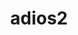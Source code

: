 ---
title: "adios2"
layout: cache
categories: [package, develop-2023-11-26]
meta: {"versions": ["2.8.3", "2.9.2"], "compilers": ["cce@=15.0.1", "gcc@=10.3.0", "gcc@=11.1.0", "gcc@=11.4.0", "gcc@=7.3.1", "gcc@=9.4.0", "oneapi@=2023.2.0"], "oss": ["amzn2", "rhel8", "sle_hpc15", "ubuntu20.04"], "platforms": ["linux"], "targets": ["aarch64", "neoverse_n1", "neoverse_v1", "ppc64le", "x86_64_v3", "x86_64_v4", "zen4"], "stacks": ["aws-isc", "aws-isc-aarch64", "data-vis-sdk", "e4s", "e4s-cray-rhel", "e4s-cray-sles", "e4s-neoverse_v1", "e4s-oneapi", "e4s-power", "e4s-rocm-external", "root"], "num_specs": 28, "num_specs_by_stack": {"root": 28, "aws-isc-aarch64": 2, "aws-isc": 1, "e4s-cray-rhel": 1, "e4s-cray-sles": 1, "e4s-neoverse_v1": 6, "e4s-power": 4, "data-vis-sdk": 2, "e4s": 7, "e4s-rocm-external": 3, "e4s-oneapi": 2}}
spec_details: [{"hash": "jgdy5uyw5i2qikopgljujwvggmhu2vvi", "compiler": "gcc@=7.3.1", "versions": ["2.9.2"], "os": "amzn2", "platform": "linux", "target": "aarch64", "variants": ["~aws", "+blosc2", "build_system=cmake", "build_type=Release", "+bzip2", "~cuda", "~dataspaces", "~fortran", "generator=make", "~hdf5", "~ipo", "~kokkos", "+libcatalyst", "~libpressio", "+mgard", "+mpi", "patches=48766ac", "~pic", "+png", "~python", "~rocm", "+sst", "+sz", "+zfp"], "stacks": ["root", "aws-isc-aarch64"], "size": "-", "tarball": "https://binaries.spack.io/develop-2023-11-26/build_cache/linux-amzn2-aarch64/gcc-7.3.1/adios2-2.9.2/linux-amzn2-aarch64-gcc-7.3.1-adios2-2.9.2-jgdy5uyw5i2qikopgljujwvggmhu2vvi.spack"}, {"hash": "3n2hwzlkzfk3hzktsunwmo6omfolkgje", "compiler": "gcc@=7.3.1", "versions": ["2.9.2"], "os": "amzn2", "platform": "linux", "target": "neoverse_n1", "variants": ["~aws", "+blosc2", "build_system=cmake", "build_type=Release", "+bzip2", "~cuda", "~dataspaces", "~fortran", "generator=make", "~hdf5", "~ipo", "~kokkos", "+libcatalyst", "~libpressio", "+mgard", "+mpi", "patches=48766ac", "~pic", "+png", "~python", "~rocm", "+sst", "+sz", "+zfp"], "stacks": ["root", "aws-isc-aarch64"], "size": "-", "tarball": "https://binaries.spack.io/develop-2023-11-26/build_cache/linux-amzn2-neoverse_n1/gcc-7.3.1/adios2-2.9.2/linux-amzn2-neoverse_n1-gcc-7.3.1-adios2-2.9.2-3n2hwzlkzfk3hzktsunwmo6omfolkgje.spack"}, {"hash": "yc5hgiewkhkmjinaik7t7bnlaiogv3px", "compiler": "gcc@=7.3.1", "versions": ["2.9.2"], "os": "amzn2", "platform": "linux", "target": "x86_64_v3", "variants": ["~aws", "+blosc2", "build_system=cmake", "build_type=Release", "+bzip2", "~cuda", "~dataspaces", "~fortran", "generator=make", "~hdf5", "~ipo", "~kokkos", "+libcatalyst", "~libpressio", "+mgard", "+mpi", "patches=48766ac", "~pic", "+png", "~python", "~rocm", "+sst", "+sz", "+zfp"], "stacks": ["aws-isc", "root"], "size": "-", "tarball": "https://binaries.spack.io/develop-2023-11-26/build_cache/linux-amzn2-x86_64_v3/gcc-7.3.1/adios2-2.9.2/linux-amzn2-x86_64_v3-gcc-7.3.1-adios2-2.9.2-yc5hgiewkhkmjinaik7t7bnlaiogv3px.spack"}, {"hash": "lpgeauzvca4m76flkx2wouj2x5emypyh", "compiler": "cce@=15.0.1", "versions": ["2.9.2"], "os": "rhel8", "platform": "linux", "target": "zen4", "variants": ["~aws", "+blosc2", "build_system=cmake", "build_type=Release", "+bzip2", "~cuda", "~dataspaces", "+fortran", "generator=make", "~hdf5", "~ipo", "~kokkos", "+libcatalyst", "~libpressio", "+mgard", "+mpi", "patches=48766ac", "~pic", "+png", "~python", "~rocm", "+sst", "+sz", "+zfp"], "stacks": ["root", "e4s-cray-rhel"], "size": "-", "tarball": "https://binaries.spack.io/develop-2023-11-26/build_cache/linux-rhel8-zen4/cce-15.0.1/adios2-2.9.2/linux-rhel8-zen4-cce-15.0.1-adios2-2.9.2-lpgeauzvca4m76flkx2wouj2x5emypyh.spack"}, {"hash": "mvrt2c2qh5w7r6q36i74gjmhrg2gl4nl", "compiler": "gcc@=10.3.0", "versions": ["2.9.2"], "os": "sle_hpc15", "platform": "linux", "target": "x86_64_v4", "variants": ["~aws", "+blosc2", "build_system=cmake", "build_type=Release", "+bzip2", "~cuda", "~dataspaces", "+fortran", "generator=make", "~hdf5", "~ipo", "~kokkos", "+libcatalyst", "~libpressio", "+mgard", "+mpi", "patches=48766ac", "~pic", "+png", "~python", "~rocm", "+sst", "+sz", "+zfp"], "stacks": ["e4s-cray-sles", "root"], "size": "-", "tarball": "https://binaries.spack.io/develop-2023-11-26/build_cache/linux-sle_hpc15-x86_64_v4/gcc-10.3.0/adios2-2.9.2/linux-sle_hpc15-x86_64_v4-gcc-10.3.0-adios2-2.9.2-mvrt2c2qh5w7r6q36i74gjmhrg2gl4nl.spack"}, {"hash": "u4p7dun7pxj6cudzfzz4fub2yrfo7x3w", "compiler": "gcc@=11.4.0", "versions": ["2.9.2"], "os": "ubuntu20.04", "platform": "linux", "target": "neoverse_v1", "variants": ["~aws", "+blosc2", "build_system=cmake", "build_type=Release", "+bzip2", "~cuda", "+dataman", "~dataspaces", "+fortran", "generator=make", "+hdf5", "~ipo", "~kokkos", "+libcatalyst", "~libpressio", "+mgard", "+mpi", "patches=48766ac", "+pic", "+png", "+python", "~rocm", "+shared", "+sst", "+sz", "+zfp"], "stacks": ["e4s-neoverse_v1", "root"], "size": "-", "tarball": "https://binaries.spack.io/develop-2023-11-26/build_cache/linux-ubuntu20.04-neoverse_v1/gcc-11.4.0/adios2-2.9.2/linux-ubuntu20.04-neoverse_v1-gcc-11.4.0-adios2-2.9.2-u4p7dun7pxj6cudzfzz4fub2yrfo7x3w.spack"}, {"hash": "riyj3ulkzoxekzoksh5hmnybyqe7gg3v", "compiler": "gcc@=11.4.0", "versions": ["2.9.2"], "os": "ubuntu20.04", "platform": "linux", "target": "neoverse_v1", "variants": ["~aws", "+blosc2", "build_system=cmake", "build_type=Release", "+bzip2", "+cuda", "cuda_arch=75", "~dataspaces", "+fortran", "generator=make", "~hdf5", "~ipo", "~kokkos", "+libcatalyst", "~libpressio", "+mgard", "+mpi", "patches=48766ac", "~pic", "+png", "~python", "~rocm", "+sst", "+sz", "+zfp"], "stacks": ["e4s-neoverse_v1", "root"], "size": "-", "tarball": "https://binaries.spack.io/develop-2023-11-26/build_cache/linux-ubuntu20.04-neoverse_v1/gcc-11.4.0/adios2-2.9.2/linux-ubuntu20.04-neoverse_v1-gcc-11.4.0-adios2-2.9.2-riyj3ulkzoxekzoksh5hmnybyqe7gg3v.spack"}, {"hash": "mwg7yezkbz2izszmezi3fyi4wb57rasb", "compiler": "gcc@=11.4.0", "versions": ["2.9.2"], "os": "ubuntu20.04", "platform": "linux", "target": "neoverse_v1", "variants": ["~aws", "+blosc2", "build_system=cmake", "build_type=Release", "+bzip2", "+cuda", "cuda_arch=80", "~dataspaces", "+fortran", "generator=make", "~hdf5", "~ipo", "~kokkos", "+libcatalyst", "~libpressio", "+mgard", "+mpi", "patches=48766ac", "~pic", "+png", "~python", "~rocm", "+sst", "+sz", "+zfp"], "stacks": ["e4s-neoverse_v1", "root"], "size": "-", "tarball": "https://binaries.spack.io/develop-2023-11-26/build_cache/linux-ubuntu20.04-neoverse_v1/gcc-11.4.0/adios2-2.9.2/linux-ubuntu20.04-neoverse_v1-gcc-11.4.0-adios2-2.9.2-mwg7yezkbz2izszmezi3fyi4wb57rasb.spack"}, {"hash": "7n3hvmbxopnujq6ekhmhv57eu74y7nb4", "compiler": "gcc@=11.4.0", "versions": ["2.9.2"], "os": "ubuntu20.04", "platform": "linux", "target": "neoverse_v1", "variants": ["~aws", "+blosc2", "build_system=cmake", "build_type=Release", "+bzip2", "~cuda", "~dataspaces", "+fortran", "generator=make", "~hdf5", "~ipo", "~kokkos", "+libcatalyst", "~libpressio", "+mgard", "+mpi", "patches=48766ac", "~pic", "+png", "~python", "~rocm", "+sst", "+sz", "+zfp"], "stacks": ["e4s-neoverse_v1", "root"], "size": "-", "tarball": "https://binaries.spack.io/develop-2023-11-26/build_cache/linux-ubuntu20.04-neoverse_v1/gcc-11.4.0/adios2-2.9.2/linux-ubuntu20.04-neoverse_v1-gcc-11.4.0-adios2-2.9.2-7n3hvmbxopnujq6ekhmhv57eu74y7nb4.spack"}, {"hash": "txqkq5set353bx6jkwi36y5fmkfhnn4n", "compiler": "gcc@=11.4.0", "versions": ["2.9.2"], "os": "ubuntu20.04", "platform": "linux", "target": "neoverse_v1", "variants": ["~aws", "+blosc2", "build_system=cmake", "build_type=Release", "+bzip2", "+cuda", "cuda_arch=90", "~dataspaces", "+fortran", "generator=make", "~hdf5", "~ipo", "~kokkos", "+libcatalyst", "~libpressio", "+mgard", "+mpi", "patches=48766ac", "~pic", "+png", "~python", "~rocm", "+sst", "+sz", "+zfp"], "stacks": ["e4s-neoverse_v1", "root"], "size": "-", "tarball": "https://binaries.spack.io/develop-2023-11-26/build_cache/linux-ubuntu20.04-neoverse_v1/gcc-11.4.0/adios2-2.9.2/linux-ubuntu20.04-neoverse_v1-gcc-11.4.0-adios2-2.9.2-txqkq5set353bx6jkwi36y5fmkfhnn4n.spack"}, {"hash": "tyltyzksp647khenrjvhbtvq3juk4f3o", "compiler": "gcc@=11.4.0", "versions": ["2.9.2"], "os": "ubuntu20.04", "platform": "linux", "target": "neoverse_v1", "variants": ["~aws", "+blosc2", "build_system=cmake", "build_type=Release", "+bzip2", "~cuda", "~dataspaces", "~fortran", "generator=make", "~hdf5", "~ipo", "~kokkos", "+libcatalyst", "~libpressio", "+mgard", "+mpi", "patches=48766ac", "~pic", "+png", "~python", "~rocm", "+sst", "+sz", "+zfp"], "stacks": ["e4s-neoverse_v1", "root"], "size": "-", "tarball": "https://binaries.spack.io/develop-2023-11-26/build_cache/linux-ubuntu20.04-neoverse_v1/gcc-11.4.0/adios2-2.9.2/linux-ubuntu20.04-neoverse_v1-gcc-11.4.0-adios2-2.9.2-tyltyzksp647khenrjvhbtvq3juk4f3o.spack"}, {"hash": "giwpun4g5kxu3cv5hwqe6knrgqf5ftqr", "compiler": "gcc@=9.4.0", "versions": ["2.9.2"], "os": "ubuntu20.04", "platform": "linux", "target": "ppc64le", "variants": ["~aws", "+blosc2", "build_system=cmake", "build_type=Release", "+bzip2", "~cuda", "~dataspaces", "~fortran", "generator=make", "~hdf5", "~ipo", "~kokkos", "+libcatalyst", "~libpressio", "+mgard", "+mpi", "patches=48766ac", "~pic", "+png", "~python", "~rocm", "+sst", "+sz", "+zfp"], "stacks": ["root", "e4s-power"], "size": "-", "tarball": "https://binaries.spack.io/develop-2023-11-26/build_cache/linux-ubuntu20.04-ppc64le/gcc-9.4.0/adios2-2.9.2/linux-ubuntu20.04-ppc64le-gcc-9.4.0-adios2-2.9.2-giwpun4g5kxu3cv5hwqe6knrgqf5ftqr.spack"}, {"hash": "i2h25vus5avbjrnza7byy4twdw6p2td3", "compiler": "gcc@=9.4.0", "versions": ["2.9.2"], "os": "ubuntu20.04", "platform": "linux", "target": "ppc64le", "variants": ["~aws", "+blosc2", "build_system=cmake", "build_type=Release", "+bzip2", "+cuda", "cuda_arch=70", "+dataman", "~dataspaces", "+fortran", "generator=make", "+hdf5", "~ipo", "~kokkos", "+libcatalyst", "~libpressio", "+mgard", "+mpi", "patches=48766ac", "+pic", "+png", "+python", "~rocm", "+shared", "+sst", "~sz", "+zfp"], "stacks": ["root", "e4s-power"], "size": "-", "tarball": "https://binaries.spack.io/develop-2023-11-26/build_cache/linux-ubuntu20.04-ppc64le/gcc-9.4.0/adios2-2.9.2/linux-ubuntu20.04-ppc64le-gcc-9.4.0-adios2-2.9.2-i2h25vus5avbjrnza7byy4twdw6p2td3.spack"}, {"hash": "z2wpupvlwgni4l3nggaipj6fifa6ycv6", "compiler": "gcc@=9.4.0", "versions": ["2.9.2"], "os": "ubuntu20.04", "platform": "linux", "target": "ppc64le", "variants": ["~aws", "+blosc2", "build_system=cmake", "build_type=Release", "+bzip2", "+cuda", "cuda_arch=70", "~dataspaces", "+fortran", "generator=make", "~hdf5", "~ipo", "~kokkos", "+libcatalyst", "~libpressio", "+mgard", "+mpi", "patches=48766ac", "~pic", "+png", "~python", "~rocm", "+sst", "+sz", "+zfp"], "stacks": ["root", "e4s-power"], "size": "-", "tarball": "https://binaries.spack.io/develop-2023-11-26/build_cache/linux-ubuntu20.04-ppc64le/gcc-9.4.0/adios2-2.9.2/linux-ubuntu20.04-ppc64le-gcc-9.4.0-adios2-2.9.2-z2wpupvlwgni4l3nggaipj6fifa6ycv6.spack"}, {"hash": "cdysdkehmrgxh47rcxlrf3yiybgv4zvm", "compiler": "gcc@=9.4.0", "versions": ["2.9.2"], "os": "ubuntu20.04", "platform": "linux", "target": "ppc64le", "variants": ["~aws", "+blosc2", "build_system=cmake", "build_type=Release", "+bzip2", "~cuda", "~dataspaces", "+fortran", "generator=make", "~hdf5", "~ipo", "~kokkos", "+libcatalyst", "~libpressio", "+mgard", "+mpi", "patches=48766ac", "~pic", "+png", "~python", "~rocm", "+sst", "+sz", "+zfp"], "stacks": ["root", "e4s-power"], "size": "-", "tarball": "https://binaries.spack.io/develop-2023-11-26/build_cache/linux-ubuntu20.04-ppc64le/gcc-9.4.0/adios2-2.9.2/linux-ubuntu20.04-ppc64le-gcc-9.4.0-adios2-2.9.2-cdysdkehmrgxh47rcxlrf3yiybgv4zvm.spack"}, {"hash": "wr5izffh3ln6g2xg5vn2wq3t7qkyq5t4", "compiler": "gcc@=11.1.0", "versions": ["2.9.2"], "os": "ubuntu20.04", "platform": "linux", "target": "x86_64_v3", "variants": ["~aws", "+blosc2", "build_system=cmake", "build_type=Release", "+bzip2", "~cuda", "+dataman", "~dataspaces", "+fortran", "generator=make", "+hdf5", "~ipo", "~kokkos", "+libcatalyst", "~libpressio", "+mgard", "+mpi", "patches=48766ac", "+pic", "+png", "+python", "~rocm", "+shared", "+sst", "+sz", "+zfp"], "stacks": ["root", "data-vis-sdk"], "size": "-", "tarball": "https://binaries.spack.io/develop-2023-11-26/build_cache/linux-ubuntu20.04-x86_64_v3/gcc-11.1.0/adios2-2.9.2/linux-ubuntu20.04-x86_64_v3-gcc-11.1.0-adios2-2.9.2-wr5izffh3ln6g2xg5vn2wq3t7qkyq5t4.spack"}, {"hash": "2ccjuugkc2eciwigyo63oh77wcvcqtxh", "compiler": "gcc@=11.1.0", "versions": ["2.9.2"], "os": "ubuntu20.04", "platform": "linux", "target": "x86_64_v3", "variants": ["~aws", "+blosc2", "build_system=cmake", "build_type=Release", "+bzip2", "~cuda", "+dataman", "~dataspaces", "+fortran", "generator=make", "+hdf5", "~ipo", "~kokkos", "+libcatalyst", "~libpressio", "+mgard", "+mpi", "patches=48766ac", "+pic", "+png", "+python", "~rocm", "+shared", "+sst", "+sz", "+zfp"], "stacks": ["root", "data-vis-sdk"], "size": "-", "tarball": "https://binaries.spack.io/develop-2023-11-26/build_cache/linux-ubuntu20.04-x86_64_v3/gcc-11.1.0/adios2-2.9.2/linux-ubuntu20.04-x86_64_v3-gcc-11.1.0-adios2-2.9.2-2ccjuugkc2eciwigyo63oh77wcvcqtxh.spack"}, {"hash": "jd2hqx7gwzqdxg6hbmhqsrssz4l6tm6d", "compiler": "gcc@=11.4.0", "versions": ["2.9.2"], "os": "ubuntu20.04", "platform": "linux", "target": "x86_64_v3", "variants": ["amdgpu_target=gfx908", "~aws", "+blosc2", "build_system=cmake", "build_type=Release", "+bzip2", "~cuda", "~dataspaces", "+fortran", "generator=make", "~hdf5", "~ipo", "+kokkos", "+libcatalyst", "~libpressio", "+mgard", "+mpi", "patches=48766ac", "~pic", "+png", "~python", "+rocm", "+sst", "+sz", "+zfp"], "stacks": ["root", "e4s"], "size": "-", "tarball": "https://binaries.spack.io/develop-2023-11-26/build_cache/linux-ubuntu20.04-x86_64_v3/gcc-11.4.0/adios2-2.9.2/linux-ubuntu20.04-x86_64_v3-gcc-11.4.0-adios2-2.9.2-jd2hqx7gwzqdxg6hbmhqsrssz4l6tm6d.spack"}, {"hash": "vrsbztpvr65kewar2qjegl7yjzasz4ll", "compiler": "gcc@=11.4.0", "versions": ["2.9.2"], "os": "ubuntu20.04", "platform": "linux", "target": "x86_64_v3", "variants": ["~aws", "+blosc2", "build_system=cmake", "build_type=Release", "+bzip2", "+cuda", "cuda_arch=80", "+dataman", "~dataspaces", "+fortran", "generator=make", "+hdf5", "~ipo", "~kokkos", "+libcatalyst", "~libpressio", "+mgard", "+mpi", "patches=48766ac", "+pic", "+png", "+python", "~rocm", "+shared", "+sst", "~sz", "+zfp"], "stacks": ["root", "e4s"], "size": "-", "tarball": "https://binaries.spack.io/develop-2023-11-26/build_cache/linux-ubuntu20.04-x86_64_v3/gcc-11.4.0/adios2-2.9.2/linux-ubuntu20.04-x86_64_v3-gcc-11.4.0-adios2-2.9.2-vrsbztpvr65kewar2qjegl7yjzasz4ll.spack"}, {"hash": "2edm6h4bczbs4f42t3fs3bpxsfojbaw3", "compiler": "gcc@=11.4.0", "versions": ["2.9.2"], "os": "ubuntu20.04", "platform": "linux", "target": "x86_64_v3", "variants": ["amdgpu_target=gfx90a", "~aws", "+blosc2", "build_system=cmake", "build_type=Release", "+bzip2", "~cuda", "~dataspaces", "+fortran", "generator=make", "~hdf5", "~ipo", "+kokkos", "+libcatalyst", "~libpressio", "+mgard", "+mpi", "patches=48766ac", "~pic", "+png", "~python", "+rocm", "+sst", "+sz", "+zfp"], "stacks": ["root", "e4s"], "size": "-", "tarball": "https://binaries.spack.io/develop-2023-11-26/build_cache/linux-ubuntu20.04-x86_64_v3/gcc-11.4.0/adios2-2.9.2/linux-ubuntu20.04-x86_64_v3-gcc-11.4.0-adios2-2.9.2-2edm6h4bczbs4f42t3fs3bpxsfojbaw3.spack"}, {"hash": "gdare3hogsp7odjodhb3fmezdjckcz3h", "compiler": "gcc@=11.4.0", "versions": ["2.9.2"], "os": "ubuntu20.04", "platform": "linux", "target": "x86_64_v3", "variants": ["~aws", "+blosc2", "build_system=cmake", "build_type=Release", "+bzip2", "+cuda", "cuda_arch=90", "~dataspaces", "+fortran", "generator=make", "~hdf5", "~ipo", "~kokkos", "+libcatalyst", "~libpressio", "+mgard", "+mpi", "patches=48766ac", "~pic", "+png", "~python", "~rocm", "+sst", "+sz", "+zfp"], "stacks": ["root", "e4s"], "size": "-", "tarball": "https://binaries.spack.io/develop-2023-11-26/build_cache/linux-ubuntu20.04-x86_64_v3/gcc-11.4.0/adios2-2.9.2/linux-ubuntu20.04-x86_64_v3-gcc-11.4.0-adios2-2.9.2-gdare3hogsp7odjodhb3fmezdjckcz3h.spack"}, {"hash": "ciz623rg52idmx4rnftanbvtdy3nidc4", "compiler": "gcc@=11.4.0", "versions": ["2.9.2"], "os": "ubuntu20.04", "platform": "linux", "target": "x86_64_v3", "variants": ["~aws", "+blosc2", "build_system=cmake", "build_type=Release", "+bzip2", "~cuda", "+dataman", "~dataspaces", "+fortran", "generator=make", "+hdf5", "~ipo", "~kokkos", "+libcatalyst", "~libpressio", "+mgard", "+mpi", "patches=48766ac", "+pic", "+png", "+python", "~rocm", "+shared", "+sst", "+sz", "+zfp"], "stacks": ["root", "e4s"], "size": "-", "tarball": "https://binaries.spack.io/develop-2023-11-26/build_cache/linux-ubuntu20.04-x86_64_v3/gcc-11.4.0/adios2-2.9.2/linux-ubuntu20.04-x86_64_v3-gcc-11.4.0-adios2-2.9.2-ciz623rg52idmx4rnftanbvtdy3nidc4.spack"}, {"hash": "shvksinol7vl3da4f3quszzixbeysuub", "compiler": "gcc@=11.4.0", "versions": ["2.9.2"], "os": "ubuntu20.04", "platform": "linux", "target": "x86_64_v3", "variants": ["~aws", "+blosc2", "build_system=cmake", "build_type=Release", "+bzip2", "~cuda", "~dataspaces", "+fortran", "generator=make", "~hdf5", "~ipo", "~kokkos", "+libcatalyst", "~libpressio", "+mgard", "+mpi", "patches=48766ac", "~pic", "+png", "~python", "~rocm", "+sst", "+sz", "+zfp"], "stacks": ["e4s-rocm-external", "root", "e4s"], "size": "-", "tarball": "https://binaries.spack.io/develop-2023-11-26/build_cache/linux-ubuntu20.04-x86_64_v3/gcc-11.4.0/adios2-2.9.2/linux-ubuntu20.04-x86_64_v3-gcc-11.4.0-adios2-2.9.2-shvksinol7vl3da4f3quszzixbeysuub.spack"}, {"hash": "rnffrp654c6e22fjauwgt5jv73axc7pz", "compiler": "gcc@=11.4.0", "versions": ["2.9.2"], "os": "ubuntu20.04", "platform": "linux", "target": "x86_64_v3", "variants": ["amdgpu_target=gfx908", "~aws", "+blosc2", "build_system=cmake", "build_type=Release", "+bzip2", "~cuda", "~dataspaces", "+fortran", "generator=make", "~hdf5", "~ipo", "+kokkos", "+libcatalyst", "~libpressio", "+mgard", "+mpi", "patches=48766ac", "~pic", "+png", "~python", "+rocm", "+sst", "+sz", "+zfp"], "stacks": ["e4s-rocm-external", "root"], "size": "-", "tarball": "https://binaries.spack.io/develop-2023-11-26/build_cache/linux-ubuntu20.04-x86_64_v3/gcc-11.4.0/adios2-2.9.2/linux-ubuntu20.04-x86_64_v3-gcc-11.4.0-adios2-2.9.2-rnffrp654c6e22fjauwgt5jv73axc7pz.spack"}, {"hash": "kjov6v2gwhruobgailbyymvmp64styy2", "compiler": "gcc@=11.4.0", "versions": ["2.9.2"], "os": "ubuntu20.04", "platform": "linux", "target": "x86_64_v3", "variants": ["amdgpu_target=gfx90a", "~aws", "+blosc2", "build_system=cmake", "build_type=Release", "+bzip2", "~cuda", "~dataspaces", "+fortran", "generator=make", "~hdf5", "~ipo", "+kokkos", "+libcatalyst", "~libpressio", "+mgard", "+mpi", "patches=48766ac", "~pic", "+png", "~python", "+rocm", "+sst", "+sz", "+zfp"], "stacks": ["e4s-rocm-external", "root"], "size": "-", "tarball": "https://binaries.spack.io/develop-2023-11-26/build_cache/linux-ubuntu20.04-x86_64_v3/gcc-11.4.0/adios2-2.9.2/linux-ubuntu20.04-x86_64_v3-gcc-11.4.0-adios2-2.9.2-kjov6v2gwhruobgailbyymvmp64styy2.spack"}, {"hash": "7iimsnfkjcabmyzlmnm4mmrgvl7dimah", "compiler": "gcc@=11.4.0", "versions": ["2.9.2"], "os": "ubuntu20.04", "platform": "linux", "target": "x86_64_v3", "variants": ["~aws", "+blosc2", "build_system=cmake", "build_type=Release", "+bzip2", "~cuda", "~dataspaces", "~fortran", "generator=make", "~hdf5", "~ipo", "~kokkos", "+libcatalyst", "~libpressio", "+mgard", "+mpi", "patches=48766ac", "~pic", "+png", "~python", "~rocm", "+sst", "+sz", "+zfp"], "stacks": ["root", "e4s"], "size": "-", "tarball": "https://binaries.spack.io/develop-2023-11-26/build_cache/linux-ubuntu20.04-x86_64_v3/gcc-11.4.0/adios2-2.9.2/linux-ubuntu20.04-x86_64_v3-gcc-11.4.0-adios2-2.9.2-7iimsnfkjcabmyzlmnm4mmrgvl7dimah.spack"}, {"hash": "yb5p72vy23fiwz67ecjsp26jm3pz2woq", "compiler": "oneapi@=2023.2.0", "versions": ["2.8.3"], "os": "ubuntu20.04", "platform": "linux", "target": "x86_64_v3", "variants": ["+blosc", "build_system=cmake", "build_type=Release", "+bzip2", "~cuda", "~dataspaces", "+fortran", "generator=make", "~hdf5", "~ipo", "~libpressio", "+mgard", "+mpi", "~pic", "+png", "~python", "~rocm", "+sst", "+sz", "+zfp"], "stacks": ["root", "e4s-oneapi"], "size": "-", "tarball": "https://binaries.spack.io/develop-2023-11-26/build_cache/linux-ubuntu20.04-x86_64_v3/oneapi-2023.2.0/adios2-2.8.3/linux-ubuntu20.04-x86_64_v3-oneapi-2023.2.0-adios2-2.8.3-yb5p72vy23fiwz67ecjsp26jm3pz2woq.spack"}, {"hash": "r7fpkqblbbond7yspngyso6qvv5inss3", "compiler": "oneapi@=2023.2.0", "versions": ["2.9.2"], "os": "ubuntu20.04", "platform": "linux", "target": "x86_64_v3", "variants": ["~aws", "~blosc2", "build_system=cmake", "build_type=Release", "+bzip2", "~cuda", "~dataspaces", "+fortran", "generator=make", "~hdf5", "~ipo", "~kokkos", "+libcatalyst", "~libpressio", "+mgard", "+mpi", "patches=48766ac", "~pic", "+png", "~python", "~rocm", "+sst", "+sz", "+zfp"], "stacks": ["root", "e4s-oneapi"], "size": "-", "tarball": "https://binaries.spack.io/develop-2023-11-26/build_cache/linux-ubuntu20.04-x86_64_v3/oneapi-2023.2.0/adios2-2.9.2/linux-ubuntu20.04-x86_64_v3-oneapi-2023.2.0-adios2-2.9.2-r7fpkqblbbond7yspngyso6qvv5inss3.spack"}]
---